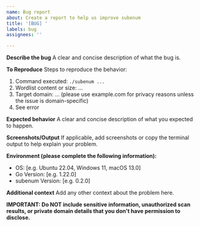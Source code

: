 ```yaml
---
name: Bug report
about: Create a report to help us improve subenum
title: '[BUG] '
labels: bug
assignees: ''

---
```


**Describe the bug**
A clear and concise description of what the bug is.

**To Reproduce**
Steps to reproduce the behavior:
1. Command executed: `./subenum ...`
2. Wordlist content or size: ...
3. Target domain: ... (please use example.com for privacy reasons unless the issue is domain-specific)
4. See error

**Expected behavior**
A clear and concise description of what you expected to happen.

**Screenshots/Output**
If applicable, add screenshots or copy the terminal output to help explain your problem.

**Environment (please complete the following information):**
 - OS: [e.g. Ubuntu 22.04, Windows 11, macOS 13.0]
 - Go Version: [e.g. 1.22.0]
 - subenum Version: [e.g. 0.2.0]

**Additional context**
Add any other context about the problem here.

**IMPORTANT: Do NOT include sensitive information, unauthorized scan results, or private domain details that you don't have permission to disclose.** 